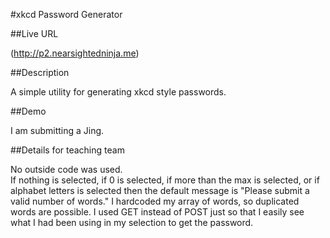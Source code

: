 #xkcd Password Generator

##Live URL

(http://p2.nearsightedninja.me)

##Description

A simple utility for generating xkcd style passwords.

##Demo

I am submitting a Jing.

##Details for teaching team

No outside code was used.  
If nothing is selected, if 0 is selected, if more than the max is selected,
or if alphabet letters is selected then the default message is "Please submit a valid number of words."
I hardcoded my array of words, so duplicated words are possible.  I used GET instead of POST just so that I easily see what I had been using in my selection to get the password.
